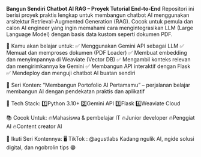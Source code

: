 **Bangun Sendiri Chatbot AI RAG – Proyek Tutorial End-to-End**
Repositori ini berisi proyek praktis lengkap untuk membangun chatbot AI menggunakan arsitektur Retrieval-Augmented Generation (RAG). Cocok untuk pemula dan calon AI engineer yang ingin memahami cara mengintegrasikan LLM (Large Language Model) dengan basis data kustom seperti dokumen PDF.

📘 Kamu akan belajar untuk:
✅ Menggunakan Gemini API sebagai LLM
✅ Memuat dan memproses dokumen (PDF Loader)
✅ Membuat embedding dan menyimpannya di Weaviate (Vector DB)
✅ Mengambil konteks relevan dan mengirimkannya ke Gemini
✅ Membangun API interaktif dengan Flask
✅ Mendeploy dan menguji chatbot AI buatan sendiri

📅 Seri Konten:
“Membangun Portofolio AI Pertamamu” – perjalanan belajar membangun AI dengan pendekatan praktis dan aplikatif

🧩 Tech Stack:
1️⃣Python 3.10+
2️⃣Gemini API
3️⃣Flask
4️⃣Weaviate Cloud


📚 Cocok Untuk:
🔥Mahasiswa & pembelajar IT
🔥Junior developer
🔥Penggiat AI
🔥Content creator AI

📎 Ikuti Seri Kontennya:
🖥️ TikTok : @agustlabs
Kadang ngulik AI, ngide solusi digital, dan ngobrolin tips 😁
